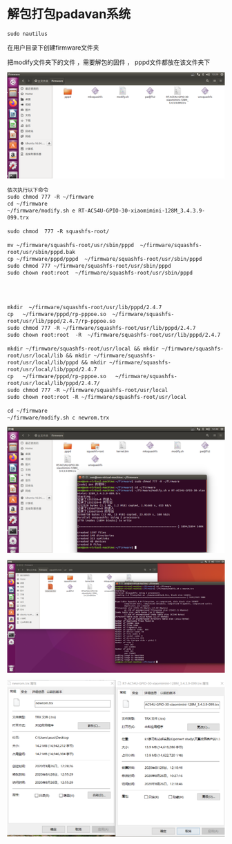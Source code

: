 # 解包打包padavan系统



```
sudo nautilus
```

在用户目录下创建firmware文件夹

把modify文件夹下的文件  ，需要解包的固件  ， pppd文件都放在该文件夹下

![image-20200826122931537](../../assets/解包打包padavan系统/image-20200826122931537.png)

```
依次执行以下命令
sudo chmod 777 -R ~/firmware
cd ~/firmware
~/firmware/modify.sh e RT-AC54U-GPIO-30-xiaomimini-128M_3.4.3.9-099.trx

sudo chmod  777 -R squashfs-root/

mv ~/firmware/squashfs-root/usr/sbin/pppd  ~/firmware/squashfs-root/usr/sbin/pppd.bak
cp ~/firmware/pppd/pppd  ~/firmware/squashfs-root/usr/sbin/pppd
sudo chmod 777 ~/firmware/squashfs-root/usr/sbin/pppd
sudo chown root:root  ~/firmware/squashfs-root/usr/sbin/pppd




mkdir  ~/firmware/squashfs-root/usr/lib/pppd/2.4.7
cp   ~/firmware/pppd/rp-pppoe.so  ~/firmware/squashfs-root/usr/lib/pppd/2.4.7/rp-pppoe.so
sudo chmod 777 -R ~/firmware/squashfs-root/usr/lib/pppd/2.4.7
sudo chown root:root  -R  ~/firmware/squashfs-root/usr/lib/pppd/2.4.7

mkdir ~/firmware/squashfs-root/usr/local && mkdir ~/firmware/squashfs-root/usr/local/lib && mkdir ~/firmware/squashfs-root/usr/local/lib/pppd && mkdir ~/firmware/squashfs-root/usr/local/lib/pppd/2.4.7
cp   ~/firmware/pppd/rp-pppoe.so   ~/firmware/squashfs-root/usr/local/lib/pppd/2.4.7/
sudo chmod 777 -R ~/firmware/squashfs-root/usr/local 
sudo chown root:root -R ~/firmware/squashfs-root/usr/local

cd ~/firmware
~/firmware/modify.sh c newrom.trx

```

![image-20200826123059955](../../assets/解包打包padavan系统/image-20200826123059955.png)

![image-20200826125725375](../../assets/解包打包padavan系统/image-20200826125725375.png)

![image-20200826125930498](../../assets/解包打包padavan系统/image-20200826125930498.png)

